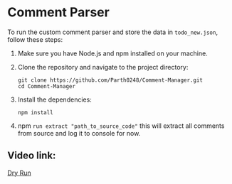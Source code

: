 # Comment Parser
To run the custom comment parser and store the data in `todo_new.json`, follow these steps:

1. Make sure you have Node.js and npm installed on your machine.

2. Clone the repository and navigate to the project directory:
    ```
    git clone https://github.com/Parth0248/Comment-Manager.git
    cd Comment-Manager
    ```

3. Install the dependencies:
    ```
    npm install
    ```

4. npm ```run extract "path_to_source_code"``` this will extract all comments from source and log it to console for now.

## Video link: 
[Dry Run](https://sprinklr-my.sharepoint.com/:v:/p/parth_maradia/EZZ-oLe5IgNDmpNc_BoG37ABlDaj439fD__p1Z6U-ednMQ?e=tn9Twe)
